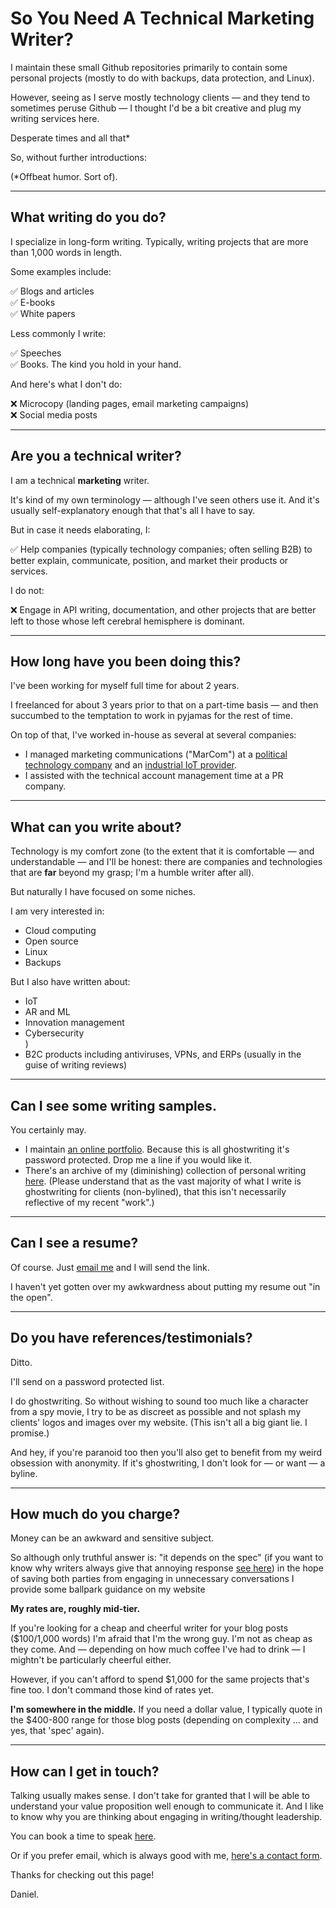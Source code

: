 # So You **Need** A Technical Marketing Writer?

I maintain these small Github repositories primarily to contain some personal projects (mostly to do with backups, data protection, and Linux).

However, seeing as I serve mostly technology clients — and they tend to sometimes peruse Github — I thought I'd be a bit creative and plug my writing services here. 

Desperate times and all that*

So, without further introductions:

(*Offbeat humor. Sort of). 

<hr>

## What writing do you do?

I specialize in long-form writing. Typically, writing projects that are more than 1,000 words in length.

Some examples include:

✅ Blogs and articles <br/>
✅ E-books <br/>
✅ White papers <br/>

Less commonly I write:

✅ Speeches <br/>
✅ Books. The kind you hold in your hand. 

And here's what I don't do:

❌ Microcopy (landing pages, email marketing campaigns) <br/>
❌ Social media posts

<hr>


## Are you a technical writer?

I am a technical **marketing** writer. 

It's kind of my own terminology — although I've seen others use it. And it's usually self-explanatory enough that that's all I have to say. 

But in case it needs elaborating, I:

✅ Help companies (typically technology companies; often selling B2B) to better explain, communicate, position, and market their products or services.

I do not:

❌ Engage in API writing, documentation, and other projects that are better left to those whose left cerebral hemisphere is dominant. 


<hr>

## How long have you been doing this?

I've been working for myself full time for about 2 years. 

I freelanced for about 3 years prior to that on a part-time basis — and then succumbed to the temptation to work in pyjamas for the rest of time. 

On top of that, I've worked in-house as several at several companies:

- I managed marketing communications ("MarCom") at a [political technology company](https://www.ecanvasser.com) and an [industrial IoT provider](https://www.ayyeka.com).
- I assisted with the technical account management time at a PR company.

<hr>

## What can you write about?

Technology is my comfort zone (to the extent that it is comfortable — and understandable — and I'll be honest: there are companies and technologies that are **far** beyond my grasp; I'm a humble writer after all). 

But naturally I have focused on some niches.

I am very interested in:

- Cloud computing <br/>
- Open source <br/>
- Linux <br/>
- Backups

But I also have written about:

- IoT <br/>
- AR and ML <br/>
- Innovation management <br/>
- Cybersecurity <br/>)
- B2C products including antiviruses, VPNs, and ERPs (usually in the guise of writing reviews)

<hr>

## Can I see some writing samples.

You certainly may. 

- I maintain [an online portfolio](https://www.dsrghostwriting.com/portfolio). Because this is all ghostwriting it's password protected. Drop me a line if you would like it.
- There's an archive of my (diminishing) collection of personal writing [here](https://www.danielrosehill.co.il/mywriting/). (Please understand that as the vast majority of what I write is ghostwriting for clients (non-bylined), that this isn't necessarily reflective of my recent "work".)

<hr>

## Can I see a resume?

Of course. Just [email me](https://dsrghostwriting.com/contact/) and I will send the link.

I haven't yet gotten over my awkwardness about putting my resume out "in the open". 

<hr>

## Do you have references/testimonials?

Ditto.

I'll send on a password protected list. 

I do ghostwriting. So without wishing to sound too much like a character from a spy movie, I try to be as discreet as possible and not splash my clients' logos and images over my website. (This isn't all a big giant lie. I promise.) 

And hey, if you're paranoid too then you'll also get to benefit from my weird obsession with anonymity. If it's ghostwriting, I don't look for — or want — a byline. 

<hr>

## How much do you charge?

Money can be an awkward and sensitive subject. 

So although only truthful answer is: "it depends on the spec" (if you want to know why writers always give that annoying response [see here](https://medium.com/dsr-ghostwriting/freelance-writing-pricing-per-word-per-hour-or-per-project-and-how-much-of-each-d7c418a573a?source=---------2------------------)) in the hope of saving both parties from engaging in unnecessary conversations I provide some ballpark guidance on my website

**My rates are, roughly mid-tier.** 

If you're looking for a cheap and cheerful writer for your blog posts ($100/1,000 words) I'm afraid that I'm the wrong guy. I'm not as cheap as they come. And — depending on how much coffee I've had to drink — I mightn't be particularly cheerful either.

However, if you can't afford to spend $1,000 for the same projects that's fine too. I don't command those kind of rates yet.

**I'm somewhere in the middle.** If you need a dollar value, I typically quote in the $400-800 range for those blog posts (depending on complexity ... and yes, that 'spec' again). 

<hr>


## How can I get in touch?

Talking usually makes sense. I don't take for granted that I will be able to understand your value proposition well enough to communicate it. And I like to know why you are thinking about engaging in writing/thought leadership. 

You can book a time to speak [here](https://dsrghostwriting.com/bookmeeting/).

Or if you prefer email, which is always good with me, [here's a contact form](https://dsrghostwriting.com/contact/).

Thanks for checking out this page!

Daniel. 












